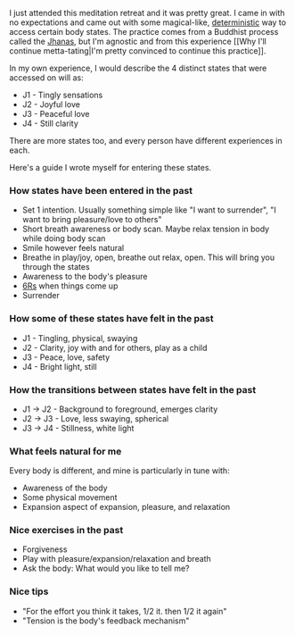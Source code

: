 I just attended this meditation retreat and it was pretty great. I came in with no expectations and came out with some magical-like, [deterministic](https://en.wikipedia.org/wiki/Deterministic_system) way to access certain body states. The practice comes from a Buddhist process called the [Jhanas](https://www.dhammawiki.com/index.php/9_Jhanas), but I'm agnostic and from this experience [[Why I'll continue metta-tating|I'm pretty convinced to continue this practice]].

In my own experience, I would describe the 4 distinct states that were accessed on will as:
- J1 - Tingly sensations
- J2 - Joyful love
- J3 - Peaceful love
- J4 - Still clarity

There are more states too, and every person have different experiences in each. 

Here's a guide I wrote myself for entering these states. 

### How states have been entered in the past
- Set 1 intention. Usually something simple like "I want to surrender", "I want to bring pleasure/love to others"
- Short breath awareness or body scan. Maybe relax tension in body while doing body scan
- Smile however feels natural
- Breathe in play/joy, open, breathe out relax, open. This will bring you through the states
- Awareness to the body's pleasure
- [6Rs](https://www.dhammasukha.org/the-6rs) when things come up
- Surrender

### How some of these states have felt in the past
- J1 - Tingling, physical, swaying
- J2 - Clarity, joy with and for others, play as a child
- J3 - Peace, love, safety
- J4 - Bright light, still

### How the transitions between states have felt in the past
- J1 -> J2 - Background to foreground, emerges clarity
- J2 -> J3 - Love, less swaying, spherical
- J3 -> J4 - Stillness, white light

### What feels natural for me
Every body is different, and mine is particularly in tune with: 
- Awareness of the body
- Some physical movement
- Expansion aspect of expansion, pleasure, and relaxation

### Nice exercises in the past
- Forgiveness
- Play with pleasure/expansion/relaxation and breath
- Ask the body: What would you like to tell me?

### Nice tips
- "For the effort you think it takes, 1/2 it. then 1/2 it again"
- "Tension is the body's feedback mechanism"

